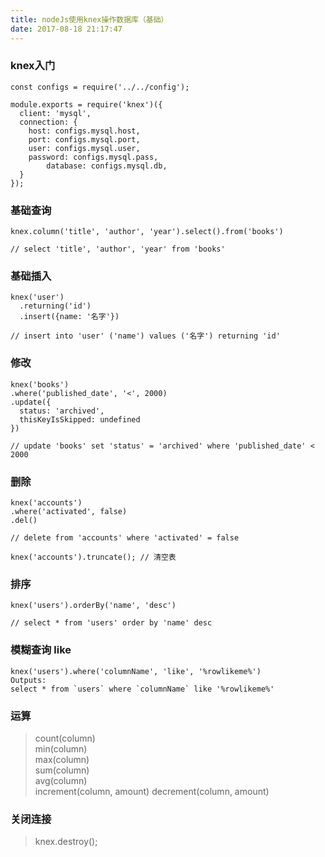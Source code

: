 ```yaml
---
title: nodeJs使用knex操作数据库（基础）
date: 2017-08-18 21:17:47
---
```

### knex入门
```
const configs = require('../../config');

module.exports = require('knex')({
  client: 'mysql',
  connection: {
    host: configs.mysql.host,
    port: configs.mysql.port,
    user: configs.mysql.user,
    password: configs.mysql.pass,
		database: configs.mysql.db,
  }
});

```
### 基础查询

```
knex.column('title', 'author', 'year').select().from('books')

// select 'title', 'author', 'year' from 'books'
```
### 基础插入
```
knex('user')
  .returning('id')
  .insert({name: '名字'})

// insert into 'user' ('name') values ('名字') returning 'id'
```

### 修改
```
knex('books')
.where('published_date', '<', 2000)
.update({
  status: 'archived',
  thisKeyIsSkipped: undefined
})

// update 'books' set 'status' = 'archived' where 'published_date' < 2000
```

### 删除
```
knex('accounts')
.where('activated', false)
.del()

// delete from 'accounts' where 'activated' = false

knex('accounts').truncate(); // 清空表

```

### 排序
```
knex('users').orderBy('name', 'desc')

// select * from 'users' order by 'name' desc
```
### 模糊查询 like
```
knex('users').where('columnName', 'like', '%rowlikeme%')
Outputs:
select * from `users` where `columnName` like '%rowlikeme%'
```
### 运算
> count(column)   
> min(column)  
> max(column)   
> sum(column)  
> avg(column)	
> increment(column, amount)	
> decrement(column, amount)

### 关闭连接
>   knex.destroy();
  